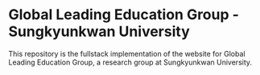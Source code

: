 # Global Leading Education Group - Sungkyunkwan University

This repository is the fullstack implementation of the website for Global Leading Education Group, a research group at Sungkyunkwan University.
